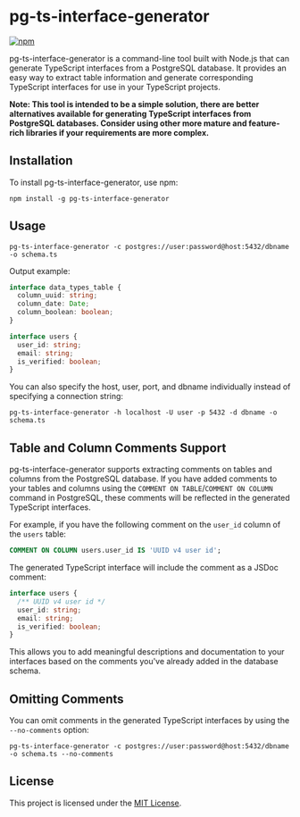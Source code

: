 # pg-ts-interface-generator

[![npm](https://img.shields.io/npm/v/pg-ts-interface-generator?logo=npm)](https://www.npmjs.com/package/pg-ts-interface-generator)

pg-ts-interface-generator is a command-line tool built with Node.js that can generate TypeScript interfaces from a PostgreSQL database. It provides an easy way to extract table information and generate corresponding TypeScript interfaces for use in your TypeScript projects.

**Note: This tool is intended to be a simple solution, there are better alternatives available for generating TypeScript interfaces from PostgreSQL databases. Consider using other more mature and feature-rich libraries if your requirements are more complex.**

## Installation

To install pg-ts-interface-generator, use npm:

```shell
npm install -g pg-ts-interface-generator
```

## Usage

```shell
pg-ts-interface-generator -c postgres://user:password@host:5432/dbname -o schema.ts
```

Output example:

```typescript
interface data_types_table {
  column_uuid: string;
  column_date: Date;
  column_boolean: boolean;
}

interface users {
  user_id: string;
  email: string;
  is_verified: boolean;
}
```

You can also specify the host, user, port, and dbname individually instead of specifying a connection string:

```shell
pg-ts-interface-generator -h localhost -U user -p 5432 -d dbname -o schema.ts
```

## Table and Column Comments Support

pg-ts-interface-generator supports extracting comments on tables and columns from the PostgreSQL database. If you have added comments to your tables and columns using the `COMMENT ON TABLE`/`COMMENT ON COLUMN` command in PostgreSQL, these comments will be reflected in the generated TypeScript interfaces.

For example, if you have the following comment on the `user_id` column of the `users` table:

```sql
COMMENT ON COLUMN users.user_id IS 'UUID v4 user id';
```

The generated TypeScript interface will include the comment as a JSDoc comment:

```typescript
interface users {
  /** UUID v4 user id */
  user_id: string;
  email: string;
  is_verified: boolean;
}
```

This allows you to add meaningful descriptions and documentation to your interfaces based on the comments you've already added in the database schema.

## Omitting Comments

You can omit comments in the generated TypeScript interfaces by using the `--no-comments` option:

```shell
pg-ts-interface-generator -c postgres://user:password@host:5432/dbname -o schema.ts --no-comments
```

## License

This project is licensed under the [MIT License](LICENSE).

